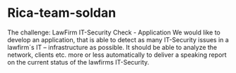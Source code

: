 # Rica-team-soldan

The challenge: LawFirm IT-Security Check - Application
We would like to develop an application, that is able to detect as many IT-Security issues in a lawfirm´s IT – infrastructure as possible. 
It should be able to analyze the network, clients etc. more or less automatically to deliver a speaking report on the current status of the lawfirms IT-Security.

